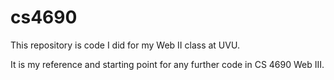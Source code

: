 # cs4690

This repository is code I did for my Web II class at UVU.

It is my reference and starting point for any further code in CS 4690 Web III.
